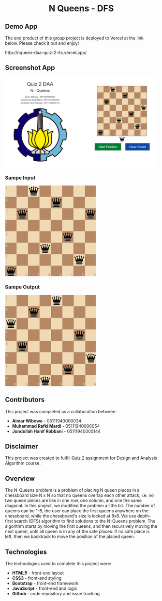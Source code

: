 <h1 align="center">N Queens - DFS</h1>

## Demo App

The end product of this group project is deployed to Vercel at the link below. Please check it out and enjoy!

<p>http://nqueen-daa-quiz-2-its.vercel.app/</p>

## Screenshot App

<img src="assets/ss.png" width="800">

<h3>Sampe Input</h3>
<img src="assets/ss-input.png" width="300">

<h3>Sampe Output</h3>
<img src="assets/ss-output.png" width="300">

## Contributors

This project was completed as a collaboration between:

- **Aimar Wibowo** - 05111940000034
- **Muhammad Rafki Mardi** - 05111940000054
- **Jundullah Hanif Robbani** - 05111940000144

## Disclaimer

This project was created to fulfill Quiz 2 assignment for Design and Analysis Algorithm course.

## Overview

The N-Queens problem is a problem of placing N queen pieces in a chessboard size N x N so that no queens overlap each other attack, i.e. no two queen pieces are lies in one row, one column, and one the same diagonal. In this project, we modified the problem a little bit. The number of queens can be 1-8, the user can place the first queens anywhere on the chessboard, while the chessboard's size is locked at 8x8. We use depth-first search (DFS) algorithm to find solutions to the N-Queens problem. The algorithm starts by moving the first queens, and then recursively moving the next queen, until all queen is in any of the safe places. If no safe place is left, then we backtrack to move the position of the placed queen.

## Technologies

The technologies used to complete this project were:

- **HTML5** - front-end layout
- **CSS3** - front-end styling
- **Bootstrap** - front-end framework
- **JavaScript** - front-end and logic
- **Github** - code repository and issue tracking
